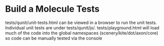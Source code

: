 # Build a Molecule Tests

tests/qunit/unit-tests.html can be viewed in a browser to run the unit tests. Individual unit tests are under tests/qunit/js/.
tests/playground.html will load much of the code into the global namespaces (scenery/kite/dot/axon/core) so code can be manually tested via the console